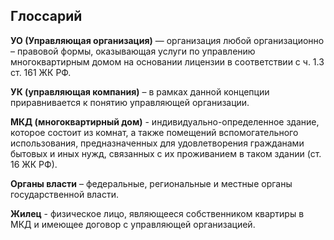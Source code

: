 ## Глоссарий

**УО (Управляющая организация)** — организация любой организационно – правовой формы, оказывающая услуги по управлению многоквартирным домом на основании лицензии в соответствии с ч. 1.3 ст. 161 ЖК РФ.

**УК (управляющая компания)** – в рамках данной концепции приравнивается к понятию управляющей организации.

**МКД (многоквартирный дом)** - индивидуально-определенное здание, которое состоит из комнат, а также помещений вспомогательного использования, предназначенных для удовлетворения гражданами бытовых и иных нужд, связанных с их проживанием в таком здании (ст. 16 ЖК РФ).

**Органы власти** – федеральные, региональные и местные органы государственной власти.

**Жилец** - физическое лицо, являющееся собственником квартиры в МКД и имеющее договор с управляющей организацией.
